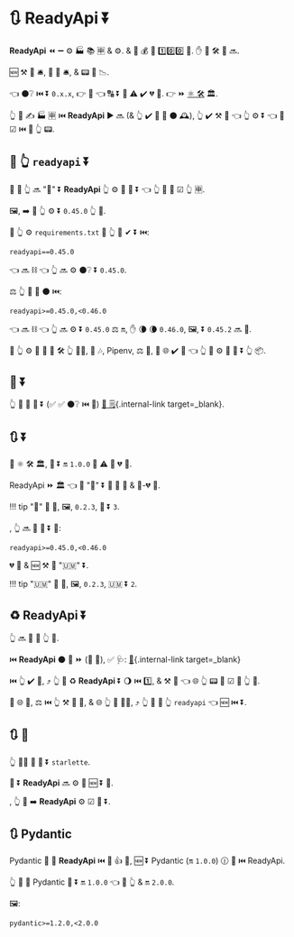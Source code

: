 # 🔃 ReadyApi ⏬

**ReadyApi** ⏪ ➖ ⚙️ 🏭 📚 🈸 &amp; ⚙️. &amp; 💯 💰 🚧 1️⃣0️⃣0️⃣ 💯. ✋️ 🚮 🛠️ 🚚 🔜.

🆕 ⚒ 🚮 🛎, 🐛 🔧 🛎, &amp; 📟 🔁 📉.

👈 ⚫️❔ ⏮️ ⏬ `0.x.x`, 👉 🎨 👈 🔠 ⏬ 💪 ⚠ ✔️ 💔 🔀. 👉 ⏩ <a href="https://semver.org/" class="external-link" target="_blank">⚛ 🛠️</a> 🏛.

👆 💪 ✍ 🏭 🈸 ⏮️ **ReadyApi** ▶️️ 🔜 (&amp; 👆 ✔️ 🎲 🔨 ⚫️ 🕰), 👆 ✔️ ⚒ 💭 👈 👆 ⚙️ ⏬ 👈 👷 ☑ ⏮️ 🎂 👆 📟.

## 📌 👆 `readyapi` ⏬

🥇 👜 👆 🔜 "📌" ⏬ **ReadyApi** 👆 ⚙️ 🎯 📰 ⏬ 👈 👆 💭 👷 ☑ 👆 🈸.

🖼, ➡️ 💬 👆 ⚙️ ⏬ `0.45.0` 👆 📱.

🚥 👆 ⚙️ `requirements.txt` 📁 👆 💪 ✔ ⏬ ⏮️:

```txt
readyapi==0.45.0
```

👈 🔜 ⛓ 👈 👆 🔜 ⚙️ ⚫️❔ ⏬ `0.45.0`.

⚖️ 👆 💪 📌 ⚫️ ⏮️:

```txt
readyapi>=0.45.0,<0.46.0
```

👈 🔜 ⛓ 👈 👆 🔜 ⚙️ ⏬ `0.45.0` ⚖️ 🔛, ✋️ 🌘 🌘 `0.46.0`, 🖼, ⏬ `0.45.2` 🔜 🚫.

🚥 👆 ⚙️ 🙆 🎏 🧰 🛠️ 👆 👷‍♂, 💖 🎶, Pipenv, ⚖️ 🎏, 👫 🌐 ✔️ 🌌 👈 👆 💪 ⚙️ 🔬 🎯 ⏬ 👆 📦.

## 💪 ⏬

👆 💪 👀 💪 ⏬ (✅ ✅ ⚫️❔ ⏮️ 📰) [🚀 🗒](../release-notes.md){.internal-link target=_blank}.

## 🔃 ⏬

📄 ⚛ 🛠️ 🏛, 🙆 ⏬ 🔛 `1.0.0` 💪 ⚠ 🚮 💔 🔀.

ReadyApi ⏩ 🏛 👈 🙆 "🐛" ⏬ 🔀 🐛 🔧 &amp; 🚫-💔 🔀.

!!! tip
     "🐛" 🏁 🔢, 🖼, `0.2.3`, 🐛 ⏬ `3`.

, 👆 🔜 💪 📌 ⏬ 💖:

```txt
readyapi>=0.45.0,<0.46.0
```

💔 🔀 &amp; 🆕 ⚒ 🚮 "🇺🇲" ⏬.

!!! tip
     "🇺🇲" 🔢 🖕, 🖼, `0.2.3`, 🇺🇲 ⏬ `2`.

## ♻ ReadyApi ⏬

👆 🔜 🚮 💯 👆 📱.

⏮️ **ReadyApi** ⚫️ 📶 ⏩ (👏 💃), ✅ 🩺: [🔬](../tutorial/testing.md){.internal-link target=_blank}

⏮️ 👆 ✔️ 💯, ⤴️ 👆 💪 ♻ **ReadyApi** ⏬ 🌖 ⏮️ 1️⃣, &amp; ⚒ 💭 👈 🌐 👆 📟 👷 ☑ 🏃 👆 💯.

🚥 🌐 👷, ⚖️ ⏮️ 👆 ⚒ 💪 🔀, &amp; 🌐 👆 💯 🚶‍♀️, ⤴️ 👆 💪 📌 👆 `readyapi` 👈 🆕 ⏮️ ⏬.

## 🔃 💃

👆 🚫🔜 🚫 📌 ⏬ `starlette`.

🎏 ⏬ **ReadyApi** 🔜 ⚙️ 🎯 🆕 ⏬ 💃.

, 👆 💪 ➡️ **ReadyApi** ⚙️ ☑ 💃 ⏬.

## 🔃 Pydantic

Pydantic 🔌 💯 **ReadyApi** ⏮️ 🚮 👍 💯, 🆕 ⏬ Pydantic (🔛 `1.0.0`) 🕧 🔗 ⏮️ ReadyApi.

👆 💪 📌 Pydantic 🙆 ⏬ 🔛 `1.0.0` 👈 👷 👆 &amp; 🔛 `2.0.0`.

🖼:

```txt
pydantic>=1.2.0,<2.0.0
```
